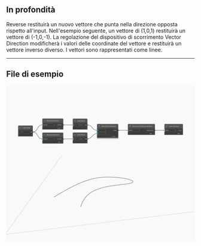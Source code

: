 ## In profondità
Reverse restituirà un nuovo vettore che punta nella direzione opposta rispetto all'input. Nell'esempio seguente, un vettore di (1,0,1) restituirà un vettore di (-1,0,-1). La regolazione del dispositivo di scorrimento Vector Direction modificherà i valori delle coordinate del vettore e restituirà un vettore inverso diverso. I vettori sono rappresentati come linee.
___
## File di esempio

![Reverse](./Autodesk.DesignScript.Geometry.Curve.Reverse_img.jpg)

